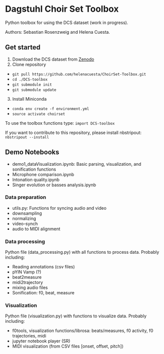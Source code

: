 # Dagstuhl Choir Set Toolbox

Python toolbox for using the DCS dataset (work in progress).

Authors: Sebastian Rosenzweig and Helena Cuesta.

## Get started
1. Download the DCS dataset from [Zenodo](https://www.zenodo.org)
2. Clone repository
  * `git pull https://github.com/helenacuesta/ChoirSet-Toolbox.git`
  * `cd ./DCS-toolbox`
  * `git submodule init`
  * `git submodule update`
3. Install Miniconda
  * `conda env create -f environment.yml`
  * `source activate choirset`
  
To use the toolbox functions type:
`import DCS-toolbox`

If you want to contribute to this repository, please install nbstripout:
`nbstripout --install`

## Demo Notebooks
* demo1_dataVisualization.ipynb: Basic parsing, visualization, and sonification functions
* Microphone comparison.ipynb
* Intonation quality.ipynb
* Singer evolution or basses analysis.ipynb

### Data preparation
* utils.py: Functions for syncing audio and video
* downsampling 
* normalizing 
* video-synch 
* audio to MIDI alignment

### Data processing
Python file (data_processing.py) with all functions to process data. Probably including:

* Reading annotations (csv files)
* pYIN Vamp (?)
* beat2measure
* midi2trajectory
* mixing audio files
* Sonification: f0, beat, measure

### Visualization
Python file (visualization.py) with functions to visualize data. Probably including:

* f0tools, visualization functions/librosa: beats/measures, f0 activity, f0 trajectories, midi
* jupyter notebook player (SR)
* MIDI visualization (from CSV files [onset, offset, pitch])
